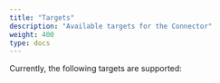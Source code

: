 ```yaml
---
title: "Targets"
description: "Available targets for the Connector"
weight: 400
type: docs
---
```


Currently, the following targets are supported:
